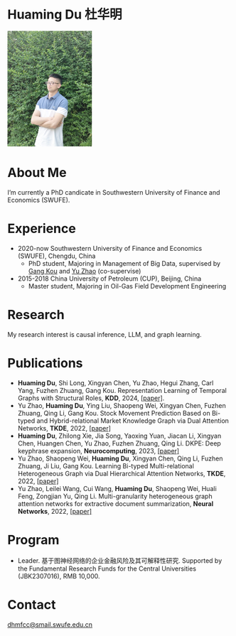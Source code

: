 # Huaming Du 杜华明

<img width="190" height="260" src="https://github.com/trytodoit227/dhm/blob/master/pig.jpg"/>

# About Me

I’m currently a PhD candicate in Southwestern University of Finance and Economics (SWUFE).
 
# Experience

- 2020-now Southwestern University of Finance and Economics (SWUFE), Chengdu, China
    - PhD student, Majoring in Management of Big Data, supervised by [Gang Kou][6] and [Yu Zhao][7] (co-supervise)
- 2015-2018 China University of Petroleum (CUP), Beijing, China
    - Master student, Majoring in Oil-Gas Field Development Engineering
 
# Research

My research interest is causal inference, LLM, and graph learning.

# Publications
- **Huaming Du**, Shi Long, Xingyan Chen, Yu Zhao, Hegui Zhang, Carl Yang, Fuzhen Zhuang, Gang Kou. 
  Representation Learning of Temporal Graphs with Structural Roles, **KDD**, 2024, [[paper]][1].
- Yu Zhao, **Huaming Du**, Ying Liu, Shaopeng Wei, Xingyan Chen, Fuzhen Zhuang, Qing Li, Gang Kou. 
  Stock Movement Prediction Based on Bi-typed and Hybrid-relational Market Knowledge Graph via Dual Attention Networks, **TKDE**, 2022, [[paper]][2]
- **Huaming Du**, Zhilong Xie, Jia Song, Yaoxing Yuan, Jiacan Li, Xingyan Chen, Huangen Chen, Yu Zhao, Fuzhen Zhuang, Qing Li. 
  DKPE: Deep keyphrase expansion, **Neurocomputing**, 2023, [[paper]][3]
- Yu Zhao, Shaopeng Wei, **Huaming Du**, Xingyan Chen, Qing Li, Fuzhen Zhuang, Ji Liu, Gang Kou. 
  Learning Bi-typed Multi-relational Heterogeneous Graph via Dual Hierarchical Attention Networks, **TKDE**, 2022, [[paper]][4]
- Yu Zhao, Leilei Wang, Cui Wang, **Huaming Du**, Shaopeng Wei, Huali Feng, Zongjian Yu, Qing Li. 
  Multi-granularity heterogeneous graph attention networks for extractive document summarization, **Neural Networks**, 2022, [[paper]][5]

# Program
- Leader. 基于图神经网络的企业金融风险及其可解释性研究.
  Supported by the Fundamental Research Funds for the Central Universities (JBK2307016), RMB 10,000.


# Contact
dhmfcc@smail.swufe.edu.cn

[1]: https://www.cs.emory.edu/~jyang71/files/rtgcn.pdf
[2]: https://ieeenew.66557.net/abstract/document/9942340
[3]: https://www-sciencedirect-com-ssl.3178.top/science/article/pii/S0925231223013000
[4]: https://ieeenew.66557.net/abstract/document/9954185
[5]: https://www-sciencedirect-com-ssl.3178.top/science/article/pii/S0893608022003215
[6]: https://scholar.google.com/citations?hl=zh-CN&user=dRL7HngAAAAJ
[7]: https://scholar.google.com/citations?hl=zh-CN&user=J3yW0aYAAAAJ
